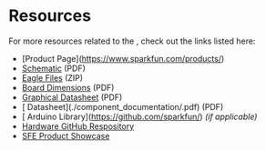 # Resources
<!-- This section should include all the relevant documentation and product files (Eagle files, schematic, datasheet(s), landing pages, etc. and any relevant tutorials to go beyond the Hookup Guide.) -->

For more resources related to the <Product Name>, check out the links listed here: 

* [Product Page](https://www.sparkfun.com/products/<SKU Number>)
* [Schematic](./board_files/schematic.pdf) (PDF)
* [Eagle Files](./board_files/eagle_files.zip) (ZIP)
* [Board Dimensions](./board_files/dimensions.pdf) (PDF)
* [Graphical Datasheet](./board_files/graphical_datasheet.pdf) (PDF)
* [<Product Name> Datasheet](./component_documentation/<Product Name>.pdf) (PDF)
* [<Product Name> Arduino Library](https://github.com/sparkfun/<Arduino Library Name>) *(if applicable)*
* [Hardware GitHub Respository](https://github.com/sparkfun/<SparkFun_Spectral_UV_Sensor_AS7331>)
* [SFE Product Showcase](<Video Webpage>)